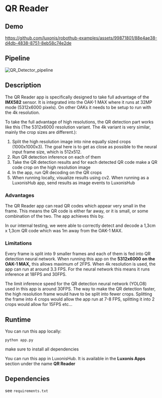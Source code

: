 # QR Reader

## Demo

https://github.com/luxonis/robothub-examples/assets/99871801/88e4ae38-d4db-4838-8751-8eb58c74e2de

## Pipeline
![QR_Detector_pipeline](https://github.com/luxonis/robothub-examples/assets/99871801/1325afaf-2ef9-4c16-9e60-c7754dfeeab4)

## Description

The QR Reader app is specifically designed to take full advantage of the __IMX582__ sensor. It is integrated into the OAK-1 MAX where it
runs at 32MP mode (5312x6000 pixels). On other OAKs it needs to be setup to run with the 4k resolution.

To take the full advantage of high resolutions, the QR detection part works like this (The 5312x6000 resolution variant. The 4k variant is very similar, mainly the crop sizes are different.):

1. Split the high resolution image into nine equally sized crops (1000x1000x3). The goal here is to get as close as possible to the neural input frame size, which is 512x512.
2. Run QR detection inference on each of them
3. Take the QR detection results and for each detected QR code make a QR code crop on the high resolution image
4. In the app, run QR decoding on the QR crops
5. When running locally, visualize results using cv2. When running as a LuxonisHub app, send results as image events to LuxonisHub

### Advantages

The QR Reader app can read QR codes which appear very small in the frame. This means the QR code is either far away, or 
it is small, or some combination of the two. The app achieves this by.

In our internal testing, we were able to correctly detect and decode a 1,3cm x 1,3cm QR code which was 1m away from the OAK-1 MAX. 

### Limitations

Every frame is split into 9 smaller frames and each of them is fed into QR detection neural network. When running this app on the __5312x6000 on the OAK-1 MAX,__
this allows maximum of 2FPS. When 4k resolution is used, the app can run at around 3.3 FPS. For the neural network this means
it runs inference at 18FPS and 30FPS.

The limit inference speed for the QR detection neural network (YOLO8) used in this app is around 30FPS.
The way to make the QR detection faster, the high resolution frame would have to be split into fewer
crops. Splitting the frame into 4 crops would allow the app run at 7-8 FPS, splitting it into 2 crops would allow for 15FPS etc...


## Runtime

You can run this app locally:

    python app.py

make sure to install all dependencies

You can run this app in LuxonisHub. It is available in the __Luxonis Apps__ section under the name __QR Reader__

## Dependencies

see `requirements.txt`
